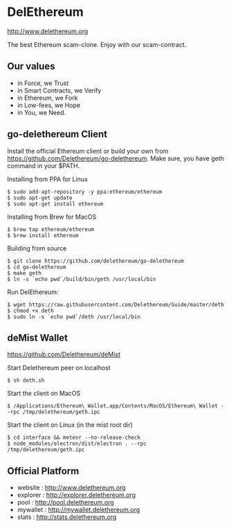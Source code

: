 # DelEthereum
http://www.delethereum.org


The best Ethereum scam-clone. 
Enjoy with our scam-contract.

## Our values
* in Force, we Trust
* in Smart Contracts, we Verify
* in Ethereum, we Fork
* in Low-fees, we Hope
* in You, we Need.

## go-delethereum Client
Install the official Ethereum client or build your own from https://github.com/Delethereum/go-delethereum.
Make sure, you have geth command in your $PATH.

Installing from PPA for Linux
```
$ sudo add-apt-repository -y ppa:ethereum/ethereum
$ sudo apt-get update
$ sudo apt-get install ethereum
```
Installing from Brew for MacOS
```
$ brew tap ethereum/ethereum
$ brew install ethereum
```
Building from source
```
$ git clone https://github.com/delethereum/go-delethereum
$ cd go-delethereum
$ make geth
$ ln -s `echo pwd`/build/bin/geth /usr/local/bin
```
Run DelEthereum:
```
$ wget https://raw.githubusercontent.com/Delethereum/Guide/master/deth
$ chmod +x deth
$ sudo ln -s `echo pwd`/deth /usr/local/bin
```

## deMist Wallet
https://github.com/Delethereum/deMist

Start Delethereum peer on localhost
```
$ sh deth.sh
```
Start the client on MacOS
```
$ /Applications/Ethereum\ Wallet.app/Contents/MacOS/Ethereum\ Wallet --rpc /tmp/delethereum/geth.ipc
```
Start the client on Linux (in the mist root dir)
```
$ cd interface && meteor --no-release-check
$ node_modules/electron/dist/electron . --rpc /tmp/delethereum/geth.ipc
```


## Official Platform 
* website : http://www.delethereum.org
* explorer : http://explorer.delethereum.org
* pool : http://pool.delethereum.org
* mywallet : http://mywallet.delethereum.org
* stats : http://stats.delethereum.org
